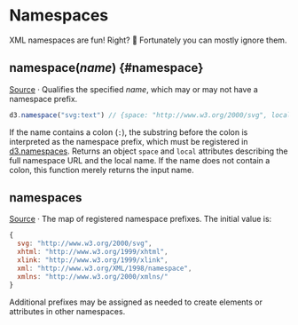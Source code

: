 # Namespaces

XML namespaces are fun! Right? 🤪 Fortunately you can mostly ignore them.

## namespace(*name*) {#namespace}

[Source](https://github.com/d3/d3-selection/blob/main/src/namespace.js) · Qualifies the specified *name*, which may or may not have a namespace prefix.

```js
d3.namespace("svg:text") // {space: "http://www.w3.org/2000/svg", local: "text"}
```

If the name contains a colon (`:`), the substring before the colon is interpreted as the namespace prefix, which must be registered in [d3.namespaces](#namespaces). Returns an object `space` and `local` attributes describing the full namespace URL and the local name. If the name does not contain a colon, this function merely returns the input name.

## namespaces

[Source](https://github.com/d3/d3-selection/blob/main/src/namespaces.js) · The map of registered namespace prefixes. The initial value is:

```js
{
  svg: "http://www.w3.org/2000/svg",
  xhtml: "http://www.w3.org/1999/xhtml",
  xlink: "http://www.w3.org/1999/xlink",
  xml: "http://www.w3.org/XML/1998/namespace",
  xmlns: "http://www.w3.org/2000/xmlns/"
}
```

Additional prefixes may be assigned as needed to create elements or attributes in other namespaces.
